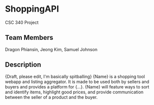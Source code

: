 # ShoppingAPI
CSC 340 Project

## Team Members
Dragon Phiansin, Jeong Kim, Samuel Johnson

## Description
{Draft, please edit, I'm basically spitballing}
{Name} is a shopping tool webapp and listing aggregator. It is made to be used both by sellers and buyers and provides a platform for {...}. {Name} will feature ways to sort and identify items, highlight good prices, and provide communication between the seller of a product and the buyer.